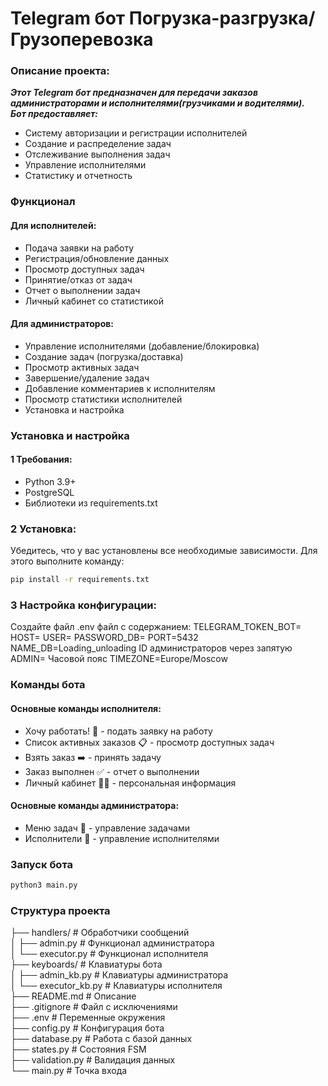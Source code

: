 # Telegram бот Погрузка-разгрузка/Грузоперевозка

### Описание проекта:
***Этот Telegram бот предназначен для передачи заказов  
администраторами и исполнителями(грузчиками и водителями).  
Бот предоставляет:***

* Систему авторизации и регистрации исполнителей
* Создание и распределение задач
* Отслеживание выполнения задач
* Управление исполнителями
* Статистику и отчетность

### Функционал
#### Для исполнителей:  #
* Подача заявки на работу
* Регистрация/обновление данных
* Просмотр доступных задач
* Принятие/отказ от задач
* Отчет о выполнении задач
* Личный кабинет со статистикой

#### Для администраторов: #
* Управление исполнителями (добавление/блокировка)
* Создание задач (погрузка/доставка)
* Просмотр активных задач
* Завершение/удаление задач
* Добавление комментариев к исполнителям
* Просмотр статистики исполнителей
* Установка и настройка

### Установка и настройка
#### 1 Требования: #

* Python 3.9+
* PostgreSQL
* Библиотеки из requirements.txt

### 2 Установка:
Убедитесь, что у вас установлены все необходимые зависимости. 
Для этого выполните команду:
```bash
pip install -r requirements.txt
```

### 3 Настройка конфигурации:
Создайте файл .env файл с содержанием:
TELEGRAM_TOKEN_BOT=
HOST=
USER=
PASSWORD_DB=
PORT=5432
NAME_DB=Loading_unloading
ID администраторов через запятую
ADMIN=
Часовой пояс
TIMEZONE=Europe/Moscow

### Команды бота
#### Основные команды исполнителя:  #
* Хочу работать! 👷 - подать заявку на работу
* Список активных заказов 📋 - просмотр доступных задач
* Взять заказ ➡️ - принять задачу
* Заказ выполнен ✅ - отчет о выполнении
* Личный кабинет 👨‍💻 - персональная информация

#### Основные команды администратора:  #
* Меню задач 📝 - управление задачами
* Исполнители 👥 - управление исполнителями

### Запуск бота
```bash
python3 main.py
```

### Структура проекта
├── handlers/          # Обработчики сообщений  
│   ├── admin.py       # Функционал администратора  
│   └── executor.py    # Функционал исполнителя  
├── keyboards/         # Клавиатуры бота  
│   ├── admin_kb.py    # Клавиатуры администратора  
│   └── executor_kb.py # Клавиатуры исполнителя  
├── README.md          # Описание  
├── .gitignore         # Файл с исключениями  
├── .env               # Переменные окружения  
├── config.py          # Конфигурация бота  
├── database.py        # Работа с базой данных  
├── states.py          # Состояния FSM  
├── validation.py      # Валидация данных  
└── main.py            # Точка входа  